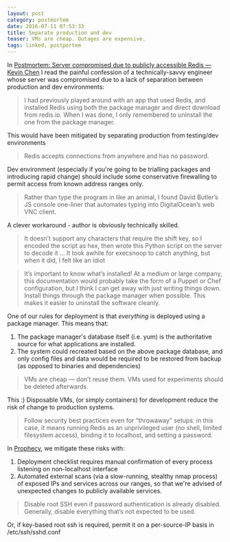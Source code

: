 ```yaml
---
layout: post
category: postmortem
date: 2016-07-11 07:53:33
title: Separate production and dev
teaser: VMs are cheap. Outages are expensive.
tags: linked, postportem
---
```


In [Postmortem: Server compromised due to publicly accessible Redis — Kevin Chen](https://kevinchen.co/blog/postmortem-server-compromised/) I read the painful confession of a technically-savvy engineer whose server was compromised due to a lack of separation between production and dev environments:

> I had previously played around with an app that used Redis, and installed Redis using both the package manager and direct download from redis.io. When I was done, I only remembered to uninstall the one from the package manager.

This would have been mitigated by separating production from testing/dev environments

> Redis accepts connections from anywhere and has no password.

Dev environment (especially if you're going to be trialling packages and introducing rapid change) should include some conservative firewalling to permit access from known address ranges only.

> Rather than type the program in like an animal, I found David Butler’s JS console one-liner that automates typing into DigitalOcean’s web VNC client.

A clever workaround - author is obviously technically skilled.

> It doesn’t support any characters that require the shift key, so I encoded the script as hex, then wrote this Python script on the server to decode it ... It took awhile for execsnoop to catch anything, but when it did, I felt like an idiot


> It’s important to know what’s installed! At a medium or large company, this documentation would probably take the form of a Puppet or Chef configuration, but I think I can get away with just writing things down.
> Install things through the package manager when possible. This makes it easier to uninstall the software cleanly.

One of our rules for deployment is that _everything_ is deployed using a package manager. This means that:

1. The package manager's database itself (i.e. yum) is the authoritative source for what applications are installed.
2. The system could recreated based on the above package database, and only config files and data would be required to be restored from backup (as opposed to binaries and dependencies)

> VMs are cheap — don’t reuse them. VMs used for experiments should be deleted afterwards.

This :) Disposable VMs, (or simply containers) for development reduce the risk of change to production systems.

> Follow security best practices even for “throwaway” setups: in this case, it means running Redis as an unprivileged user (no shell, limited filesystem access), binding it to localhost, and setting a password.

In [Prophecy](http://www.prophecy.net.nz), we mitigate these risks with:

1. Deployment checklist requires manual confirmation of every process listening on non-localhost interface
2. Automated external scans (via a slow-running, stealthy nmap process) of exposed IPs and services across our ranges, so that we're advised of unexpected changes to publicly available services.

> Disable root SSH even if password authentication is already disabled. Generally, disable everything that’s not expected to be used.

Or, if key-based root ssh is required, permit it on a per-source-IP basis in /etc/ssh/sshd.conf